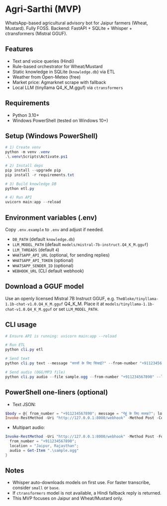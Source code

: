 # Agri-Sarthi (MVP)

WhatsApp-based agricultural advisory bot for Jaipur farmers (Wheat, Mustard). Fully FOSS. Backend: FastAPI + SQLite + Whisper + ctransformers (Mistral GGUF).

## Features
- Text and voice queries (Hindi)
- Rule-based orchestrator for Wheat/Mustard
- Static knowledge in SQLite (`knowledge.db`) via ETL
- Weather from Open-Meteo (free)
- Market price: Agmarknet scrape with fallback
- Local LLM (tinyllama Q4_K_M.gguf) via `ctransformers`

## Requirements
- Python 3.10+
- Windows PowerShell (tested on Windows 10+)

## Setup (Windows PowerShell)
```powershell
# 1) Create venv
python -m venv .venv
.\.venv\Scripts\Activate.ps1

# 2) Install deps
pip install --upgrade pip
pip install -r requirements.txt

# 3) Build knowledge DB
python etl.py

# 4) Run API
uvicorn main:app --reload
```

## Environment variables (.env)
Copy `.env.example` to `.env` and adjust if needed.

- `DB_PATH` (default `knowledge.db`)
- `LLM_MODEL_PATH` (default `models/mistral-7b-instruct.Q4_K_M.gguf`)
- `LLM_THREADS` (default `4`)
- `WHATSAPP_API_URL` (optional, for sending replies)
- `WHATSAPP_API_TOKEN` (optional)
- `WHATSAPP_SENDER_ID` (optional)
- `WEBHOOK_URL` (CLI default webhook)

## Download a GGUF model
Use an openly licensed Mistral 7B Instruct GGUF, e.g. `TheBloke/tinyllama-1.1b-chat-v1.0.Q4_K_M.gguf` Q4_K_M. Place it at `models/tinyllama-1.1b-chat-v1.0.Q4_K_M.gguf` or set `LLM_MODEL_PATH`.

## CLI usage
```powershell
# Ensure API is running: uvicorn main:app --reload

# Run ETL
python cli.py etl

# Send text
python cli.py text --message "सरसों के लिए सिंचाई?" --from-number "+911234567890" --location "Jaipur, Rajasthan" --url http://127.0.0.1:8000/webhook

# Send audio (OGG/MP3 file)
python cli.py audio --file sample.ogg --from-number "+911234567890" --location "Jaipur, Rajasthan" --url http://127.0.0.1:8000/webhook
```

## PowerShell one-liners (optional)
- Text JSON:
```powershell
$body = @{ from_number = "+911234567890"; message = "गेहूं के लिए सलाह?"; location = "Jaipur, Rajasthan" } | ConvertTo-Json -Depth 5
Invoke-RestMethod -Uri "http://127.0.0.1:8000/webhook" -Method Post -ContentType "application/json" -Body $body
```

- Multipart audio:
```powershell
Invoke-RestMethod -Uri "http://127.0.0.1:8000/webhook" -Method Post -Form @{ 
  from_number = "+911234567890"; 
  location = "Jaipur, Rajasthan"; 
  audio = Get-Item ".\sample.ogg"
}
```

## Notes
- Whisper auto-downloads models on first use. For faster transcribe, consider `small` or `base`.
- If `ctransformers` model is not available, a Hindi fallback reply is returned.
- This MVP focuses on Jaipur and Wheat/Mustard only.

